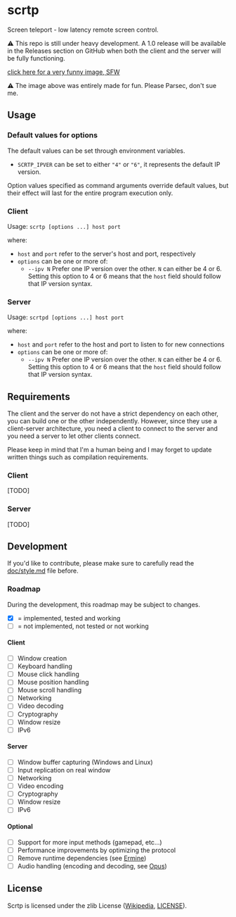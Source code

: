 # scrtp

Screen teleport - low latency remote screen control.

⚠ This repo is still under heavy development. A 1.0 release will be available in the Releases section on GitHub when both the client and the server will be fully functioning.

[click here for a very funny image, SFW](https://raw.githubusercontent.com/EdoardoLaGreca/scrtp/main/img/fake_parsec_logo.png)

⚠ The image above was entirely made for fun. Please Parsec, don't sue me.

## Usage

### Default values for options

The default values can be set through environment variables.

 - `SCRTP_IPVER` can be set to either `"4"` or `"6"`, it represents the default IP version.

Option values specified as command arguments override default values, but their effect will last for the entire program execution only.

### Client

Usage: `scrtp [options ...] host port`

where:

 - `host` and `port` refer to the server's host and port, respectively
 - `options` can be one or more of:
   - `--ipv N` Prefer one IP version over the other. `N` can either be 4 or 6. Setting this option to 4 or 6 means that the `host` field should follow that IP version syntax.

### Server

Usage: `scrtpd [options ...] host port`

where:

 - `host` and `port` refer to the host and port to listen to for new connections
 - `options` can be one or more of:
   - `--ipv N` Prefer one IP version over the other. `N` can either be 4 or 6. Setting this option to 4 or 6 means that the `host` field should follow that IP version syntax.

## Requirements

The client and the server do not have a strict dependency on each other, you can build one or the other independently. However, since they use a client-server architecture, you need a client to connect to the server and you need a server to let other clients connect.

Please keep in mind that I'm a human being and I may forget to update written things such as compilation requirements.

### Client

[TODO]

### Server

[TODO]

## Development

If you'd like to contribute, please make sure to carefully read the [doc/style.md](doc/style.md) file before.

### Roadmap

During the development, this roadmap may be subject to changes.

- [x] = implemented, tested and working
- [ ] = not implemented, not tested or not working

#### Client

 - [ ] Window creation
 - [ ] Keyboard handling
 - [ ] Mouse click handling
 - [ ] Mouse position handling
 - [ ] Mouse scroll handling
 - [ ] Networking
 - [ ] Video decoding
 - [ ] Cryptography
 - [ ] Window resize
 - [ ] IPv6

#### Server

 - [ ] Window buffer capturing (Windows and Linux)
 - [ ] Input replication on real window
 - [ ] Networking
 - [ ] Video encoding
 - [ ] Cryptography
 - [ ] Window resize
 - [ ] IPv6

#### Optional

 - [ ] Support for more input methods (gamepad, etc...)
 - [ ] Performance improvements by optimizing the protocol
 - [ ] Remove runtime dependencies (see [Ermine](http://www.magicermine.com/))
 - [ ] Audio handling (encoding and decoding, see [Opus](https://opus-codec.org/))

## License

Scrtp is licensed under the zlib License ([Wikipedia](https://en.wikipedia.org/wiki/Zlib_License), [LICENSE](LICENSE)).
